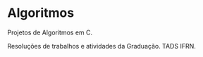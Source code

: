 # Algoritmos
Projetos de Algoritmos em C.

Resoluções de trabalhos e atividades da Graduação. 
TADS IFRN.
